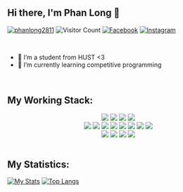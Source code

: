 ## Hi there, I'm Phan Long 👋

[![phanlong2811](https://img.shields.io/website?color=blue&label=phanlong2811&style=flat&up_message=Online&url=https://www.facebook.com/phanlong2811)](https://www.facebook.com/phanlong2811)
![Visitor Count](https://komarev.com/ghpvc/?username=phanlong2811&color=blue&logo=flat)
[![Facebook](https://img.shields.io/badge/phanlong2811-black?style=flat&logo=Facebook&logoColor=blue/)](https://www.facebook.com/phanlong2811)
[![Instagram](https://img.shields.io/badge/phanlong2811-black?style=flat&logo=Instagram&logoColor=pink)](https://www.instagram.com/phanlong2811/)

<br>

<!-- - 🔭 I’m currently working on to brushing up my skills -->
<!-- - 🌱 I’m currently learning ReactJS and Tailwind -->
<!-- - 👯 I’m looking to collaborate on JavaScript projects -->
<!-- - 💬 Ask me about PHP, Jquery and JavaScript -->
<!-- - 📫 How to reach me: <a href="www.facebook.com/phanlong2811">phanlong2811</a> -->
<!-- - ⚡ Fun fact: Appolo-11 mission uses only 4KB RAM to reach on moon -->
- 🔭 I’m a student from HUST <3
- 🌱 I’m currently learning competitive programming
<!-- - 👯 I’m looking to collaborate on JavaScript projects -->
<!-- - 💬 Ask me about PHP, Jquery and JavaScript -->
<!-- - 📫 How to reach me: <a href="www.facebook.com/phanlong2811">phanlong2811</a> -->
<!-- - ⚡ Fun fact: Appolo-11 mission uses only 4KB RAM to reach on moon -->

<br>

## My Working Stack:

<div align="center">
    <img src="https://img.shields.io/badge/-C++-000000?&style=flat&logo=c%2B%2B&logoColor=0277BD" />
    <img src="https://img.shields.io/badge/-C-000000?&style=flat&logo=c&logoColor=5968BA" />
    <img src="https://img.shields.io/badge/-Java-000000?style=flat&logo=java&logoColor=F44336" />
    <img src="https://img.shields.io/badge/-Python-000000?style=flat&logo=python&logoColorhalf=396E9B" /> <br>
    <img src="https://img.shields.io/badge/-HTML-000000?&style=flat&logo=html5&logoColor=E44D26" />
    <img src="https://img.shields.io/badge/-CSS-000000?&style=flat&logo=css3&logoColor=42A5F5" />
    <img src="https://img.shields.io/badge/-JavaScript-000000?style=flat&logo=javascript&logoColor=FFCA28" />
    <img src="https://img.shields.io/badge/-PHP-000000?style=flat&logo=php&logoColor=1E87E3" />
    <img src="https://img.shields.io/badge/-React-000000?style=flat&logo=react&logoColor=03AABF" />
    <img src="https://img.shields.io/badge/-Bootstrap-000000?style=flat&logo=bootstrap&logoColor=03AABF" />
    <img src="https://img.shields.io/badge/-Node.js-000000?&style=flat&logo=node.js&logoColor=8AC149" />
    <img src="https://img.shields.io/badge/-NPM-000000?&style=flat&logo=npm&logoColor=CB3837" /> <br>
    <img src="https://img.shields.io/badge/-MySQL-000000?style=flat&logo=mysql&logoColor=E6892E" />
    <img src="https://img.shields.io/badge/Jquery-000000?&style=flat&logo=jquery&logoColor=0d7ebe" />
    <img src="https://img.shields.io/badge/-git-000000?&style=flat&logo=git&logoColor=E64A19" />
    <img src="https://img.shields.io/badge/-Github-000000?style=flat&logo=github&logoColor=DEDEDF" />
</div>

<br />

## My Statistics:

[![My Stats](https://github-readme-stats.vercel.app/api?username=phanlong2811&show_icons=true&title_color=fe6287&icon_color=fe6287&text_color=ffffff&bg_color=0a192f&count_private=true)](https://github.com/phanlong2811?tab=repositories)
[![Top Langs](https://github-readme-stats.vercel.app/api/top-langs/?username=phanlong2811&layout=compact&show_icons=true&title_color=fe6287&icon_color=fe6287&text_color=ffffff&bg_color=0a192f)](https://github.com/phanlong2811?tab=repositories)
<!-- - 🤔 I’m looking for help with  -->
